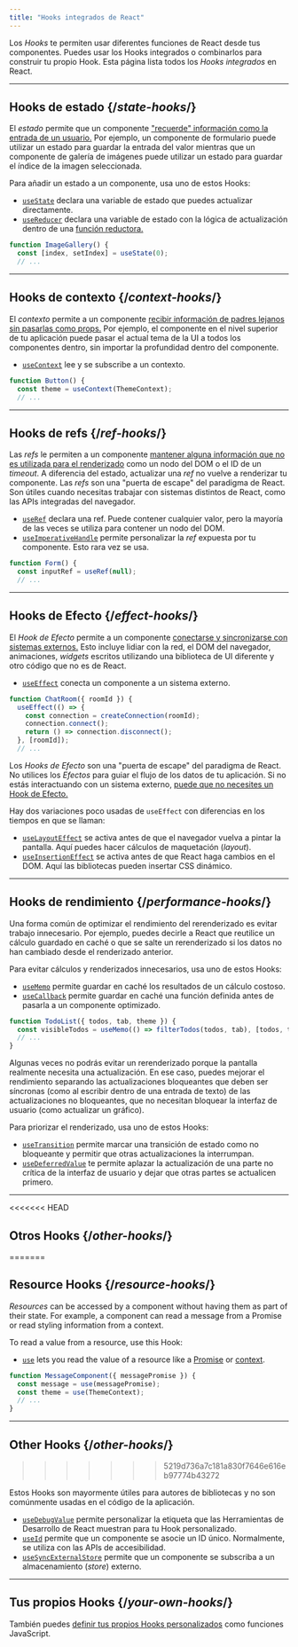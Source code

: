 ```yaml
---
title: "Hooks integrados de React"
---
```


<Intro>

Los *Hooks* te permiten usar diferentes funciones de React desde tus componentes. Puedes usar los Hooks integrados o combinarlos para construir tu propio Hook. Esta página lista todos los *Hooks integrados* en React.

</Intro>

---

## Hooks de estado {/*state-hooks*/}

El *estado* permite que un componente ["recuerde" información como la entrada de un usuario.](/learn/state-a-components-memory) Por ejemplo, un componente de formulario puede utilizar un estado para guardar la entrada del valor mientras que un componente de galería de imágenes puede utilizar un estado para guardar el índice de la imagen seleccionada.

Para añadir un estado a un componente, usa uno de estos Hooks:

* [`useState`](/reference/react/useState) declara una variable de estado que puedes actualizar directamente.
* [`useReducer`](/reference/react/useReducer) declara una variable de estado con la lógica de actualización dentro de una [función reductora.](/learn/extracting-state-logic-into-a-reducer)

```js
function ImageGallery() {
  const [index, setIndex] = useState(0);
  // ...
```

---

## Hooks de contexto {/*context-hooks*/}

El *contexto* permite a un componente [recibir información de padres lejanos sin pasarlas como props.](/learn/passing-props-to-a-component) Por ejemplo, el componente en el nivel superior de tu aplicación puede pasar el actual tema de la UI a todos los componentes dentro, sin importar la profundidad dentro del componente.

* [`useContext`](/reference/react/useContext) lee y se subscribe a un contexto.

```js
function Button() {
  const theme = useContext(ThemeContext);
  // ...
```

---

## Hooks de refs {/*ref-hooks*/}

Las *refs* le permiten a un componente [mantener alguna información que no es utilizada para el renderizado](/learn/referencing-values-with-refs) como un nodo del DOM o el ID de un *timeout*. A diferencia del estado, actualizar una *ref* no vuelve a renderizar tu componente. Las *refs* son una "puerta de escape" del paradigma de React. Son útiles cuando necesitas trabajar con sistemas distintos de React, como las APIs integradas del navegador.

* [`useRef`](/reference/react/useRef) declara una ref. Puede contener cualquier valor, pero la mayoría de las veces se utiliza para contener un nodo del DOM.
* [`useImperativeHandle`](/reference/react/useImperativeHandle) permite personalizar la *ref* expuesta por tu componente. Esto rara vez se usa.

```js
function Form() {
  const inputRef = useRef(null);
  // ...
```

---

## Hooks de Efecto {/*effect-hooks*/}

El *Hook de Efecto* permite a un componente [conectarse y sincronizarse con sistemas externos.](/learn/synchronizing-with-effects) Esto incluye lidiar con la red, el DOM del navegador, animaciones, *widgets* escritos utilizando una biblioteca de UI diferente y otro código que no es de React.

* [`useEffect`](/reference/react/useEffect) conecta un componente a un sistema externo.

```js
function ChatRoom({ roomId }) {
  useEffect(() => {
    const connection = createConnection(roomId);
    connection.connect();
    return () => connection.disconnect();
  }, [roomId]);
  // ...
```

Los *Hooks de Efecto* son una "puerta de escape" del paradigma de React. No utilices los *Efectos* para guiar el flujo de los datos de tu aplicación. Si no estás interactuando con un sistema externo, [puede que no necesites un Hook de Efecto.](/learn/you-might-not-need-an-effect)

Hay dos variaciones poco usadas de `useEffect` con diferencias en los tiempos en que se llaman:

* [`useLayoutEffect`](/reference/react/useLayoutEffect) se activa antes de que el navegador vuelva a pintar la pantalla. Aquí puedes hacer cálculos de maquetación (*layout*).
* [`useInsertionEffect`](/reference/react/useInsertionEffect) se activa antes de que React haga cambios en el DOM. Aquí las bibliotecas pueden insertar CSS dinámico.

---

## Hooks de rendimiento {/*performance-hooks*/}

Una forma común de optimizar el rendimiento del rerenderizado es evitar trabajo innecesario. Por ejemplo, puedes decirle a React que reutilice un cálculo guardado en caché o que se salte un rerenderizado si los datos no han cambiado desde el renderizado anterior.

Para evitar cálculos y renderizados innecesarios, usa uno de estos Hooks:

- [`useMemo`](/reference/react/useMemo) permite guardar en caché los resultados de un cálculo costoso.
- [`useCallback`](/reference/react/useCallback) permite guardar en caché una función definida antes de pasarla a un componente optimizado.

```js
function TodoList({ todos, tab, theme }) {
  const visibleTodos = useMemo(() => filterTodos(todos, tab), [todos, tab]);
  // ...
}
```

Algunas veces no podrás evitar un rerenderizado porque la pantalla realmente necesita una actualización. En ese caso, puedes mejorar el rendimiento separando las actualizaciones bloqueantes que deben ser síncronas (como al escribir dentro de una entrada de texto) de las actualizaciones no bloqueantes, que no necesitan bloquear la interfaz de usuario (como actualizar un gráfico).

Para priorizar el renderizado, usa uno de estos Hooks:

- [`useTransition`](/reference/react/useTransition) permite marcar una transición de estado como no bloqueante y permitir que otras actualizaciones la interrumpan.
- [`useDeferredValue`](/reference/react/useDeferredValue) te permite aplazar la actualización de una parte no crítica de la interfaz de usuario y dejar que otras partes se actualicen primero.

---

<<<<<<< HEAD
## Otros Hooks {/*other-hooks*/}
=======
## Resource Hooks {/*resource-hooks*/}

*Resources* can be accessed by a component without having them as part of their state. For example, a component can read a message from a Promise or read styling information from a context.

To read a value from a resource, use this Hook:

- [`use`](/reference/react/use) lets you read the value of a resource like a [Promise](https://developer.mozilla.org/en-US/docs/Web/JavaScript/Reference/Global_Objects/Promise) or [context](/learn/passing-data-deeply-with-context).

```js
function MessageComponent({ messagePromise }) {
  const message = use(messagePromise);
  const theme = use(ThemeContext);
  // ...
}
```

---

## Other Hooks {/*other-hooks*/}
>>>>>>> 5219d736a7c181a830f7646e616eb97774b43272

Estos Hooks son mayormente útiles para autores de bibliotecas y no son comúnmente usadas en el código de la aplicación.

- [`useDebugValue`](/reference/react/useDebugValue) permite personalizar la etiqueta que las Herramientas de Desarrollo de React muestran para tu Hook personalizado.
- [`useId`](/reference/react/useId) permite que un componente se asocie un ID único. Normalmente, se utiliza con las APIs de accesibilidad.
- [`useSyncExternalStore`](/reference/react/useSyncExternalStore) permite que un componente se subscriba a un almacenamiento (*store*) externo.

---

## Tus propios Hooks {/*your-own-hooks*/}

También puedes [definir tus propios Hooks personalizados](/learn/reusing-logic-with-custom-hooks#extracting-your-own-custom-hook-from-a-component) como funciones JavaScript.
